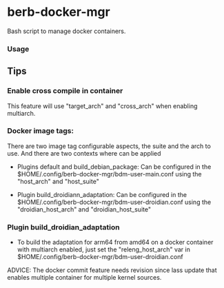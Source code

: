 # berb-docker-mgr
Bash script to manage docker containers.

### Usage

## Tips

### Enable cross compile in container
This feature will use \"target_arch\" and \"cross_arch\" when enabling multiarch.

### Docker image tags:
There are two image tag configurable aspects, the suite and the arch to use.
And there are two contexts where can be applied

- Plugins default and build_debian_package:
  Can be configured in the \$HOME/.config/berb-docker-mgr/bdm-user-main.conf using the \"host_arch\" and \"host_suite\"
  
- Plugin build_droidiann_adaptation:
  Can be configured in the \$HOME/.config/berb-docker-mgr/bdm-user-droidian.conf using the \"droidian_host_arch\" and \"droidian_host_suite\"


### Plugin build_droidian_adaptation
- To build the adaptation for arm64 from amd64 on a docker container with multiarch enabled, just set the \"releng_host_arch\" var in \$HOME/.config/berb-docker-mgr/bdm-user-droidian.conf


ADVICE: The docker commit feature needs revision since lass update that enables multiple container for multiple kernel sources.

